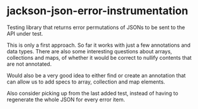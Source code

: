 # jackson-json-error-instrumentation

Testing library that returns error permutations of JSONs to be sent to the API
under test.

This is only a first approach. So far it works with just a few annotations and
data types. There are also some interesting questions about arrays, collections
and maps, of whether it would be correct to nullify contents that are not
annotated.

Would also be a very good idea to either find or create an annotation that can
allow us to add specs to array, collection and map elements.

Also consider picking up from the last added test, instead of having to
regenerate the whole JSON for every error item.
